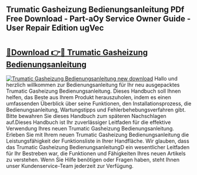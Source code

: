 ## Trumatic Gasheizung Bedienungsanleitung PDf Free Download - Part-aOy Service Owner Guide - User Repair Edition ugVec

# <h2><a href="http://df52wxy.blite.top/?on=Trumatic+Gasheizung+Bedienungsanleitung">🔗Download 👉🔴 Trumatic Gasheizung Bedienungsanleitung</a></h2>

[![Trumatic Gasheizung Bedienungsanleitung new download](https://i.imgur.com/lujVjoI.png)](http://df52wxy.blite.top/?on=Trumatic+Gasheizung+Bedienungsanleitung)
Hallo und herzlich willkommen zur Bedienungsanleitung für Ihr neu ausgepacktes Trumatic Gasheizung Bedienungsanleitung. Dieses Handbuch soll Ihnen helfen, das Beste aus Ihrem Produkt herauszuholen, indem es einen umfassenden Überblick über seine Funktionen, den Installationsprozess, die Bedienungsanleitung, Wartungstipps und Fehlerbehebungsverfahren gibt. Bitte bewahren Sie dieses Handbuch zum späteren Nachschlagen auf.Dieses Handbuch ist Ihr zuverlässiger Leitfaden für die effektive Verwendung Ihres neuen Trumatic Gasheizung Bedienungsanleitung. Erleben Sie mit Ihrem neuen Trumatic Gasheizung Bedienungsanleitung die Leistungsfähigkeit der Funktionsliste in Ihrer Handfläche. Wir glauben, dass das Trumatic Gasheizung BedienungsanleitungD ein wesentlicher Leitfaden für Ihr Bestreben war, die Funktionen und Fähigkeiten Ihres neuen Artikels zu verstehen. Wenn Sie Hilfe benötigen oder Fragen haben, steht Ihnen unser Kundenservice-Team jederzeit zur Verfügung.
